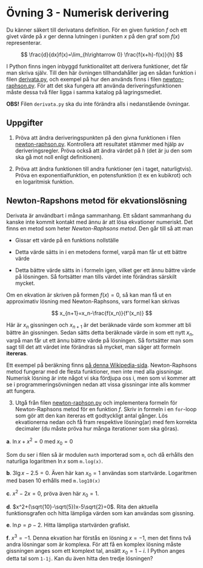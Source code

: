 # Övning 3 - Numerisk derivering

Du känner säkert till derivatans definition. För en given funktion $f$ och ett
givet värde på $x$ ger denna lutningen i punkten $x$ på den graf som $f(x)$
representerar.

$$
\frac{d}{dx}f(x)=\lim_{h\rightarrow 0} \frac{f(x+h)-f(x)}{h}
$$

I Python finns ingen inbyggd funktionalitet att derivera funktioner, det får man
skriva själv. Till den här övningen tillhandahåller jag en sådan funktion i filen
[derivata.py](derivata.py), och exempel på hur den används finns i filen
[newton-raphson.py](newton-raphson.py). För att det ska fungera att använda
deriveringsfunktionen måste dessa två filer ligga i samma katalog på
lagringsmediet.

**OBS!** Filen `derivata.py` ska du inte förändra alls i nedanstående övningar.

## Uppgifter

1. Pröva att ändra deriveringspunkten på den givna funktionen i filen
   [newton-raphson.py](newton-raphson.py). Kontrollera att resultatet stämmer med
   hjälp av deriveringsregler. Pröva också att ändra värdet på _h_ (det är ju den
   som ska gå mot noll enligt definitionen).

2. Pröva att ändra funktionen till andra funktioner (en i taget, naturligtvis).
   Pröva en exponentialfunktion, en potensfunktion (t ex en kubikrot) och en
   logaritmisk funktion.

## Newton-Rapshons metod för ekvationslösning

Derivata är användbart i många sammanhang. Ett sådant sammanhang du kanske inte
kommit kontakt med ännu är att lösa ekvationer numeriskt. Det finns en metod som
heter _Newton-Raphsons metod_. Den går till så att man

- Gissar ett värde på en funktions nollställe

- Detta värde sätts in i en metodens formel, varpå man får ut ett bättre värde

- Detta bättre värde sätts in i formeln igen, vilket ger ett ännu bättre värde
  på lösningen. Så fortsätter man tills värdet inte förändras särskilt mycket.

Om en ekvation är skriven på formen
$f(x)=0$,
så kan man få ut en approximativ lösning med Newton-Raphsons, vars formel kan
skrivas

$$
x_{n+1}=x_n-\frac{f(x_n)}{f'(x_n)}
$$

Här är $x_n$ gissningen och $x_{n+1}$ är det
beräknade värde som kommer att bli bättre än gissningen. Sedan sätts detta
beräknade värde in som ett nytt $x_n$, varpå man får ut ett
ännu bättre värde på lösningen. Så fortsätter man som sagt till det att värdet
inte förändras så mycket, man säger att formeln **itereras**.

Ett exempel på beräkning finns [på denna Wikipedia-sida](https://sv.wikipedia.org/wiki/Newtons_metod#Exempel).
Newton-Raphsons metod fungerar med de flesta funktioner, men inte med alla
gissningar. Numerisk lösning är inte något vi ska fördjupa oss i, men som
vi kommer att se i programmeringsövningen nedan att vissa gissningar inte
alls kommer att fungera.

3. Utgå från filen [newton-raphson.py](newton-raphson.py) och implementera
   formeln för Newton-Raphsons metod för en funktion $f$. Skriv in formeln
   i en `for`-loop som gör att den kan itereras ett godtyckligt antal gånger.
   Lös ekvationerna nedan och få fram respektive lösning(ar) med fem korrekta
   decimaler (du måste pröva hur många iterationer som ska göras).

**a**.
$\ln x+x^2=0$ med $x_0=0$

Som du ser i filen så är modulen `math` importerad som `m`, och då erhålls den
naturliga logaritmen $\ln x$ som `m.log(x)`.

**b**.
$3\lg x-2.5=0$. Även här kan $x_0=1$
användas som startvärde. Logaritmen med basen 10 erhålls med `m.log10(x)`

**c**.
$x^2-2x=0$, pröva även här $x_0=1$.

**d**.
$x^2+(\sqrt{10}-\sqrt{5})x-5\sqrt{2}=0$.
Rita den aktuella funktionsgrafen och hitta lämpliga värden som kan användas
som gissning.

**e**.
$\ln p=p-2$. Hitta lämpliga startvärden grafiskt.

**f**.
$x^3=-1$. Denna ekvation har förstås en lösning $x=-1$, men det finns två
andra lösningar som är komplexa. För att få en komplex lösning måste
gissningen anges som ett komplext tal, ansätt $x_0=1-i$. I Python anges
detta tal som `1-1j`. Kan du även hitta den tredje lösningen?
